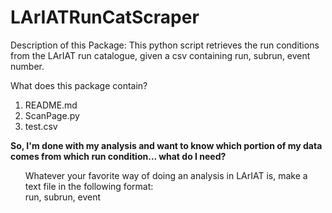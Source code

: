 # LArIATRunCatScraper

Description of this Package:
This python script retrieves the run conditions from the LArIAT run catalogue, given a csv containing
run, subrun, event number. 

What does this package contain?

<ol>
  <li>README.md</li>
  <li>ScanPage.py</li>      
  <li>test.csv</li>
</ol>


<b> So, I'm done with my analysis and want to know which portion of my data comes from which run condition... what do I need?</b>

<ol>
Whatever your favorite way of doing an analysis in LArIAT is, make a text file in the following format:
</br>
run, subrun, event

</ol>

